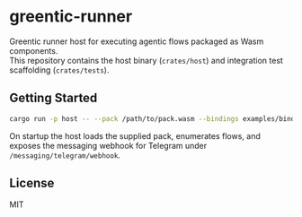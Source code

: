# greentic-runner

Greentic runner host for executing agentic flows packaged as Wasm components.  
This repository contains the host binary (`crates/host`) and integration test scaffolding (`crates/tests`).

## Getting Started

```bash
cargo run -p host -- --pack /path/to/pack.wasm --bindings examples/bindings/default.bindings.yaml --port 8080
```

On startup the host loads the supplied pack, enumerates flows, and exposes the messaging webhook for Telegram under `/messaging/telegram/webhook`.

## License

MIT
